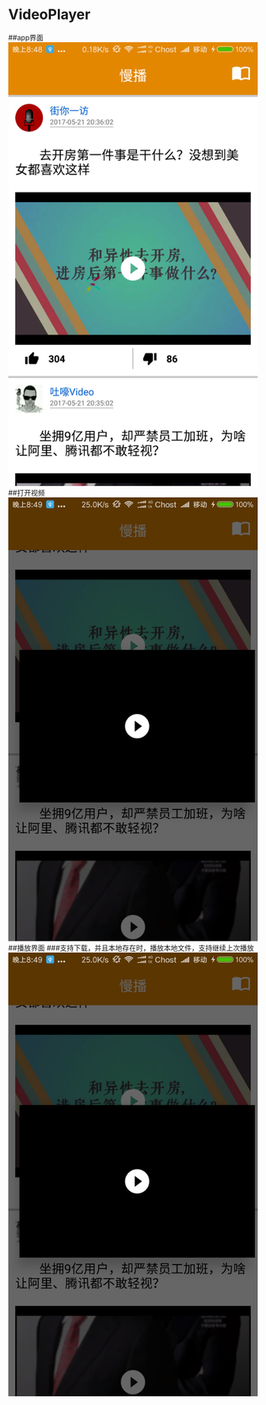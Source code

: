 # VideoPlayer
##app界面
![image](https://github.com/Chost233/VideoPlayer/raw/master/Screenshot_2017-05-21-20-48-59-931_com.pers.myc.v.png?raw=true)
##打开视频
![image](https://github.com/Chost233/VideoPlayer/raw/master/Screenshot_2017-05-21-20-49-06-073_com.pers.myc.v.png?raw=true)	
##播放界面
###支持下载，并且本地存在时，播放本地文件，支持继续上次播放
![image](https://github.com/Chost233/VideoPlayer/raw/master/Screenshot_2017-05-21-20-49-06-073_com.pers.myc.v.png?raw=true)	
